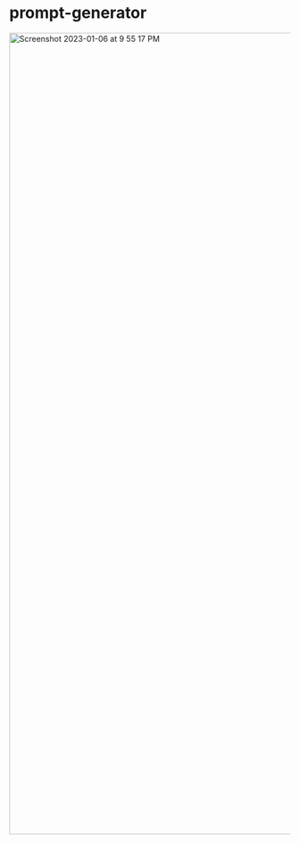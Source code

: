 # prompt-generator

<img width="1436" alt="Screenshot 2023-01-06 at 9 55 17 PM" src="https://user-images.githubusercontent.com/85810386/211130114-3fd7190d-c047-4f7d-b662-fea978c24629.png">
